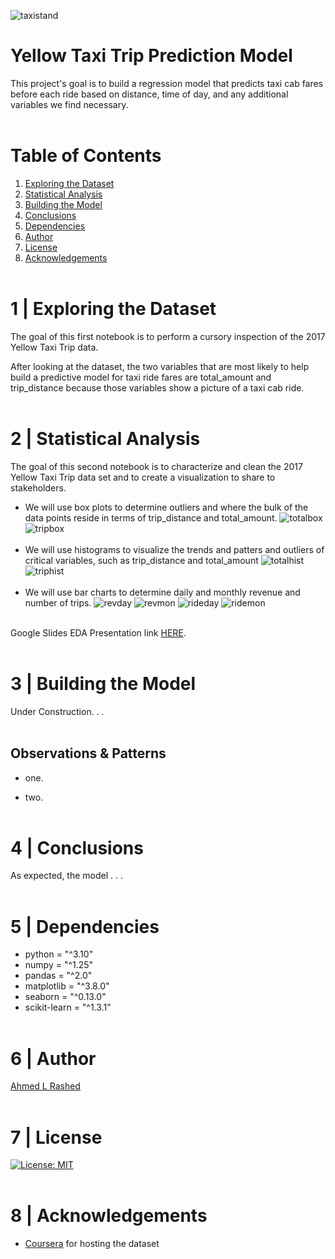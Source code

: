 ![taxistand](figs\taxi_stand.jpg)
#  Yellow Taxi Trip Prediction Model
This project's goal is to build a regression model that predicts taxi cab fares before each ride based on distance, time of day, and any additional variables we find necessary.
</br></br>

# Table of Contents

1. [Exploring the Dataset](#1-|-Exploring-the-Dataset)
1. [Statistical Analysis](#2-|-statistical-analysis)
1. [Building the Model](#3-|-Building-the-Model)
1. [Conclusions](#4-|-conclusions)
1. [Dependencies](#5-|-dependencies)
1. [Author](#6-|-author)
1. [License](#7-|-license)
1. [Acknowledgements](#8-|-acknowledgements)
</br></br>

# 1 | Exploring the Dataset
The goal of this first notebook is to perform a cursory inspection of  the 2017 Yellow Taxi Trip data.

After looking at the dataset, the two variables that are most likely to help build a predictive model for taxi ride fares are total_amount and trip_distance because those variables show a picture of a taxi cab ride.
</br></br>

# 2 | Statistical Analysis
The goal of this second notebook is to characterize and clean the 2017 Yellow Taxi Trip data set and to create a visualization to share to stakeholders.
- We will use box plots to determine outliers and where the bulk of the data points reside in terms of trip_distance and total_amount.
![totalbox](figs\total_boxplot.jpg)
![tripbox](figs\trip_boxplot.jpg)
</br></br>
- We will use histograms to visualize the trends and patters and outliers of critical variables, such as trip_distance and total_amount
![totalhist](figs\totals_histogram.jpg)
![triphist](figs\trip_histogram.jpg)
</br></br>
- We will use bar charts to determine daily and monthly revenue and number of trips.
![revday](figs\revenue_daily.jpg)
![revmon](figs\revenue_monthly.jpg)
![rideday](figs\rides_daily.jpg)
![ridemon](figs\rides_monthly.jpg)
</br></br>

Google Slides EDA Presentation link [HERE](https://docs.google.com/presentation/d/1I3PJeAL6wSCZCT8FXa4GtsFjZeRMaZ67nGlbKEv-jzA/edit?usp=sharing).
</br></br>

# 3 | Building the Model
Under Construction. . .
</br></br>

## Observations & Patterns
- one.

- two.
</br></br>

# 4 | Conclusions

As expected, the model . . .
</br></br>

# 5 | Dependencies
* python = "^3.10"
* numpy = "^1.25"
* pandas = "^2.0"
* matplotlib = "^3.8.0"
* seaborn = "^0.13.0"
* scikit-learn = "^1.3.1"
</br></br>

# 6 | Author
[Ahmed L Rashed](https://ahmedlrashed.github.io)
</br></br>

# 7 | License
[![License: MIT](https://img.shields.io/badge/License-MIT-yellow.svg)](https://opensource.org/licenses/MIT)
</br></br>

# 8 | Acknowledgements
* [Coursera](https://www.coursera.org/) for hosting the dataset
